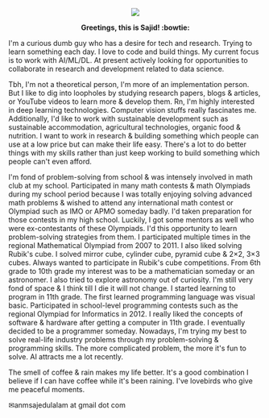 <p align='center'>
    <p align='center'>
        <p align='center'>
            <img src="https://media.giphy.com/media/sZi7SzKirqV57R7HHJ/giphy.gif">
        </p>
    </p>
</p>
<p align='center'>
    <b>Greetings, this is Sajid! :bowtie: </b>
</p>

I'm a curious dumb guy who has a desire for tech and research. Trying to learn something each day. I love to code and build things. My current focus is to work with AI/ML/DL. At present actively looking for opportunities to collaborate in research and development related to data science.
        
Tbh, I'm not a theoretical person, I'm more of an implementation person. But I like to dig into loopholes by studying research papers, blogs & articles, or YouTube videos to learn more & develop them. Rn, I'm highly interested in deep learning technologies. Computer vision stuffs really fascinates me. Additionally, I'd like to work with sustainable development such as sustainable accommodation, agricultural technologies, organic food & nutrition. I want to work in research & building something which people can use at a low price but can make their life easy. There's a lot to do better things with my skills rather than just keep working to build something which people can't even afford.

I'm fond of problem-solving from school & was intensely involved in math club at my school. Participated in many math contests & math Olympiads during my school period because I was totally enjoying solving advanced math problems & wished to attend any international math contest or Olympiad such as IMO or APMO someday badly. I'd taken preparation for those contests in my high school. Luckily, I got some mentors as well who were ex-contestants of these Olympiads. I'd this opportunity to learn problem-solving strategies from them. I participated multiple times in the regional Mathematical Olympiad from 2007 to 2011. I also liked solving Rubik's cube. I solved mirror cube, cylinder cube, pyramid cube & 2×2, 3×3 cubes. Always wanted to participate in Rubik's cube competitions. From 6th grade to 10th grade my interest was to be a mathematician someday or an astronomer. I also tried to explore astronomy out of curiosity. I'm still very fond of space & I think till I die it will not change. I started learning to program in 11th grade. The first learned programming language was visual basic. Participated in school-level programming contests such as the regional Olympiad for Informatics in 2012. I really liked the concepts of software & hardware after getting a computer in 11th grade. I eventually decided to be a programmer someday. Nowadays, I'm trying my best to solve real-life industry problems through my problem-solving & programming skills. The more complicated problem, the more it's fun to solve. AI attracts me a lot recently.

The smell of coffee & rain makes my life better. It's a good combination I believe if I can have coffee while it's been raining. I've lovebirds who give me peaceful moments.

✉anmsajedulalam at gmail dot com
</p>
<!--
<p align='center'>
    I also have an interest in Mobile/Web App Development. I am have worked with Android and learning React Native now. I know HTML.
</p>
<p align='center'>
    Currently I am trying to do some good projects out of my own interest.
</p>
<p align='center'>
    <b>In Short:</b>
</p>
-->
<!--
<p align='center'>- 🔭 I’m currently working on my personal projects related to data science. </p>
<p align='center'>- 🌱 I’m currently trying to learn more about data science. </p>
<p align='center'>- 👯 I’m looking to collaborate on AI/ML/DL Projects. </p>
<p align='center'>- 🤔 I’m looking for help with journal paper collaboration. </p>
<p align='center'>- 💬 Ask me about anything you would like to know more about working with me? </p>
<p align='center'>- 📫 How to reach me: “sajid”+”cse”+”bu”+”@”+”gmail”+”.”+”com”. </p>
<p align='center'>- 😄 Pronouns: He/His. </p>
<p align='center'>- ⚡ Fun fact: I think cooking is more like coding. I like to cook and I feel happy when I sometimes try to make fusion recipes out of nowhere in my leisure time. I make coffee because it makes me feel better. The smell of the coffee makes me refilled to start from the beginning of my mind. </p> 
-->
<!--
[![Sajid's github stats](https://github-readme-stats.vercel.app/api?username=idocodetobuild&show_icons=true&count_private=true&hide=prs,issues,contribs&theme=highcontrast)](https://github.com/idocodetobuild/github-readme-stats)


[![Top Langs](https://github-readme-stats.vercel.app/api/top-langs/?username=idocodetobuild&langs_count=10&layout=compact&theme=highcontrast)](https://github.com/idocodetobuild/github-readme-stats)
-->
<!--
<p align='center'>
    <p align='center'>
        <p align='center'>
            <img src="https://media.giphy.com/media/OasSW8GLzw8Fb6R8hv/giphy.gif">
        </p>
    </p>
</p>
-->

<!--
![](https://komarev.com/ghpvc/?username=neucro&color=070c2e&style=plastic&label=I+am+watching+you!+Sajid's+Profile+View+Counts)
-->
